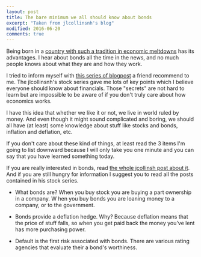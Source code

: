 ```yaml
---
layout: post
title: The bare minimum we all should know about bonds
excerpt: "Taken from jlcollinsnh's blog"
modified: 2016-06-20
comments: true
---
```


Being born in a [country with such a tradition in economic meltdowns](https://vid.me/DAy/john-oliver-on-argentina-default) has its advantages.
I hear about bonds all the time in the news, and no much people knows about
what they are and how they work.

I tried to inform myself with [this series of
blogpost](http://jlcollinsnh.com/stock-series/) a friend recommend to me.
The jlcollinsnh's stock series gave me lots of key points which I believe everyone should
know about financials. Those "secrets" are not hard to learn but are impossible to
be aware of if you don't truly care about how economics works.

I have this idea that whether we like it or not, we live in world ruled by money.
And even though it might sound complicated and boring, we should all have (at least)
some knowledge about stuff like stocks and bonds, inflation and deflation, etc.

If you don't care about these kind of things, at least read the 3 items I'm going to
list downward because I will only take you one minute and you can say that you have learned
something today.

If you are really interested in bonds, read [the whole jcollinsh post about it](http://jlcollinsnh.com/2012/10/01/stocks-part-xii-bonds-and-a-bit-on-reits/). And if you are
still hungry for information I suggest you to read all the posts contained in his stock series.

* What bonds are? When you buy stock you are buying a part ownership in a company.  W
hen you buy bonds you are loaning money to a company, or to the government.

* Bonds provide a deflation hedge. Why? Because deflation means that the price of stuff falls,
so when you get paid back the money you’ve lent has more purchasing power.

* Default is the first risk associated with bonds. There are various rating agencies
that evaluate their a bond's worthiness.
